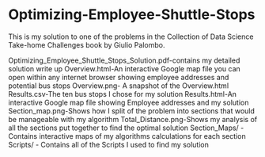 # Optimizing-Employee-Shuttle-Stops

This is my solution to one of the problems in the Collection of Data Science Take-home Challenges book by Giulio Palombo.

Optimizing_Employee_Shuttle_Stops_Solution.pdf-contains my detailed solution write up
Overview.html-An interactive Google map file you can open within any internet browser showing employee addresses and potential bus stops
Overview.png- A snapshot of the Overview.html
Results.csv-The ten bus stops I chose for my solution
Results.html-An interactive Google map file showing Employee addresses and my solution
Section_map.png-Shows how I split of the problem into sections that would be manageable with my algorithm
Total_Distance.png-Shows my analysis of all the sections put together to find the optimal solution
Section_Maps/ -Contains interactive maps of my algorithms calculations for each section
Scripts/ - Contains all of the Scripts I used to find my solution
